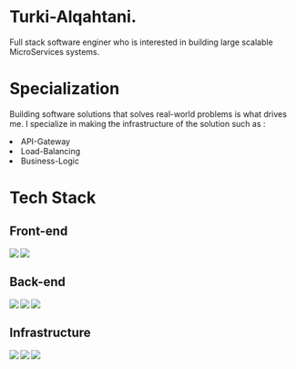  # Turki-Alqahtani.
 <p>Full stack software enginer who is interested in building large scalable MicroServices systems.</p>
 <h1>Specialization</h1>
 <p>Building software solutions that solves real-world problems is what drives me. I specialize in making the infrastructure of the solution such as :</p>

  <li>API-Gateway</li>
  <li>Load-Balancing</li>
  <li>Business-Logic</li>


<h1> Tech Stack</h1>
<h2>Front-end</h2>
<img align="left" src="https://img.shields.io/badge/React-20232A?style=for-the-badge&logo=react&logoColor=61DAFB"/>
<img align="left" src="https://img.shields.io/badge/React_Native-20232A?style=for-the-badge&logo=react&logoColor=61DAFB"/>
<br>
<h2>Back-end</h2>
<img align="left" src="https://img.shields.io/badge/.NET-512BD4?style=for-the-badge&logo=dotnet&logoColor=white"/>
<img align="left" src="https://img.shields.io/badge/Django-092E20?style=for-the-badge&logo=django&logoColor=green"/>
<img align="left" src="https://img.shields.io/badge/Node.js-339933?style=for-the-badge&logo=nodedotjs&logoColor=white"/>
<br>
<h2>Infrastructure</h2>
<img align="left" src="https://img.shields.io/badge/Docker-2CA5E0?style=for-the-badge&logo=docker&logoColor=white"/>
<img align="left" src="https://img.shields.io/badge/kubernetes-326ce5.svg?&style=for-the-badge&logo=kubernetes&logoColor=white"/>
<img align="left" src="https://img.shields.io/badge/Nginx-009639?style=for-the-badge&logo=nginx&logoColor=white"/>

<br>



